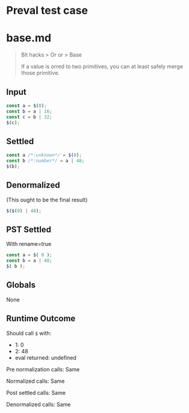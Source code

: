 # Preval test case

# base.md

> Bit hacks > Or or > Base
>
> If a value is orred to two primitives, you can at least safely merge those primitive.

## Input

`````js filename=intro
const a = $(0);
const b = a | 16;
const c = b | 32;
$(c);
`````


## Settled


`````js filename=intro
const a /*:unknown*/ = $(0);
const b /*:number*/ = a | 48;
$(b);
`````


## Denormalized
(This ought to be the final result)

`````js filename=intro
$($(0) | 48);
`````


## PST Settled
With rename=true

`````js filename=intro
const a = $( 0 );
const b = a | 48;
$( b );
`````


## Globals


None


## Runtime Outcome


Should call `$` with:
 - 1: 0
 - 2: 48
 - eval returned: undefined

Pre normalization calls: Same

Normalized calls: Same

Post settled calls: Same

Denormalized calls: Same
